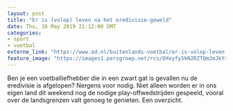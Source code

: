 ```yaml
---
layout: post
title: "Er is (volop) leven na het eredivisie-geweld"
date: Thu, 16 May 2019 21:12:00 GMT
categories: 
- sport 
- voetbal 
externe_link: "https://www.ad.nl/buitenlands-voetbal/er-is-volop-leven-na-het-eredivisie-geweld~a5b250d8/"
feature_image: "https://images1.persgroep.net/rcs/OXeyfy5kN2RZTQmJmJkYr0ZW6Ng/diocontent/148560287/_fitwidth/400/?appId=21791a8992982cd8da851550a453bd7f&quality=0.7"
---
```


Ben je een voetballiefhebber die in een zwart gat is gevallen nu de eredivisie is afgelopen? Nergens voor nodig. Niet alleen worden er in ons eigen land dit weekend nog de nodige play-offwedstrijden gespeeld, vooral over de landsgrenzen valt genoeg te genieten. Een overzicht.
